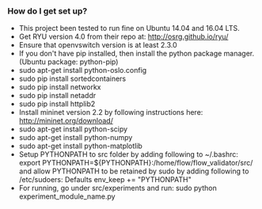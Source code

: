 ### How do I get set up? ###

* This project been tested to run fine on Ubuntu 14.04 and 16.04 LTS. 
* Get RYU version 4.0 from their repo at: http://osrg.github.io/ryu/
* Ensure that openvswitch version is at least 2.3.0
* If you don't have pip installed, then install the python package manager. (Ubuntu package: python-pip)
* sudo apt-get install python-oslo.config
* sudo pip install sortedcontainers
* sudo pip install networkx
* sudo pip install netaddr
* sudo pip install httplib2
* Install mininet version 2.2 by following instructions here: http://mininet.org/download/
* sudo apt-get install python-scipy
* sudo apt-get install python-numpy
* sudo apt-get install python-matplotlib
* Setup PYTHONPATH to src folder by adding following to ~/.bashrc: export PYTHONPATH=${PYTHONPATH}:/home/flow/flow_validator/src/ and allow PYTHONPATH to be retained by sudo by adding following to /etc/sudoers: Defaults env_keep += "PYTHONPATH"
* For running, go under src/experiments and run: sudo python experiment_module_name.py
